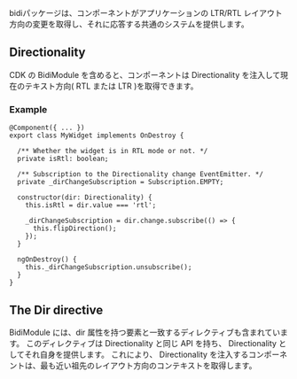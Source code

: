 bidiパッケージは、コンポーネントがアプリケーションの LTR/RTL レイアウト方向の変更を取得し、それに応答する共通のシステムを提供します。

## Directionality

CDK の BidiModule を含めると、コンポーネントは Directionality を注入して現在のテキスト方向( RTL または LTR )を取得できます。

### Example

```
@Component({ ... }) 
export class MyWidget implements OnDestroy {

  /** Whether the widget is in RTL mode or not. */
  private isRtl: boolean;

  /** Subscription to the Directionality change EventEmitter. */
  private _dirChangeSubscription = Subscription.EMPTY;  

  constructor(dir: Directionality) {
    this.isRtl = dir.value === 'rtl';

    _dirChangeSubscription = dir.change.subscribe(() => {
      this.flipDirection();
    });
  }

  ngOnDestroy() {
    this._dirChangeSubscription.unsubscribe();
  }
}
```

## The Dir directive

BidiModule には、dir 属性を持つ要素と一致するディレクティブも含まれています。 このディレクティブは Directionality と同じ API を持ち、 Directionality としてそれ自身を提供します。 これにより、 Directionality を注入するコンポーネントは、最も近い祖先のレイアウト方向のコンテキストを取得します。
